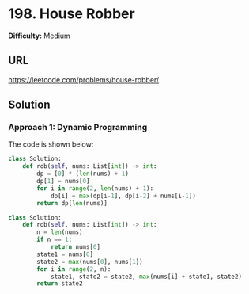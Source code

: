 # 198. House Robber
**Difficulty:** Medium

## URL

https://leetcode.com/problems/house-robber/

## Solution

### Approach 1: Dynamic Programming

The code is shown below:

```python
class Solution:
    def rob(self, nums: List[int]) -> int:
        dp = [0] * (len(nums) + 1)
        dp[1] = nums[0]
        for i in range(2, len(nums) + 1):
            dp[i] = max(dp[i-1], dp[i-2] + nums[i-1])
        return dp[len(nums)]
```

```python
class Solution:
    def rob(self, nums: List[int]) -> int:
        n = len(nums)
        if n == 1:
            return nums[0]
        state1 = nums[0]
        state2 = max(nums[0], nums[1])
        for i in range(2, n):
            state1, state2 = state2, max(nums[i] + state1, state2)
        return state2
```

